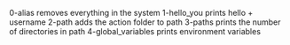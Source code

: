 0-alias removes everything in the system
1-hello_you prints hello + username
2-path adds the action folder to path
3-paths prints the number of directories in path
4-global_variables prints environment variables
